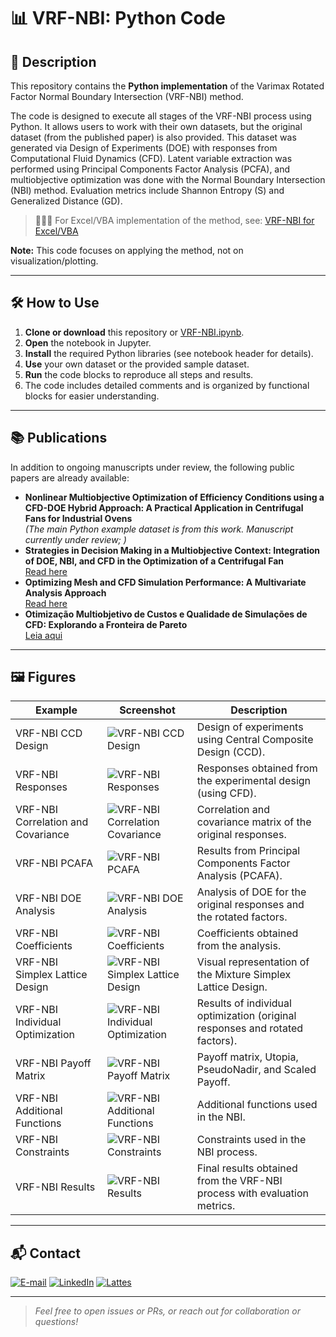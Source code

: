 # 📊 VRF-NBI: Python Code

## 📝 Description

This repository contains the **Python implementation** of the Varimax Rotated Factor Normal Boundary Intersection (VRF-NBI) method.

The code is designed to execute all stages of the VRF-NBI process using Python. It allows users to work with their own datasets, but the original dataset (from the published paper) is also provided. This dataset was generated via Design of Experiments (DOE) with responses from Computational Fluid Dynamics (CFD). Latent variable extraction was performed using Principal Components Factor Analysis (PCFA), and multiobjective optimization was done with the Normal Boundary Intersection (NBI) method. Evaluation metrics include Shannon Entropy (S) and Generalized Distance (GD).

> 👨🏻‍💻 For Excel/VBA implementation of the method, see: [VRF-NBI for Excel/VBA](https://github.com/Matheuscp98/Normal_Boundary_Intersection)

**Note:** This code focuses on applying the method, not on visualization/plotting.

---

## 🛠️ How to Use

1. **Clone or download** this repository or [VRF-NBI.ipynb](VRF-NBI.ipynb).
2. **Open** the notebook in Jupyter.
3. **Install** the required Python libraries (see notebook header for details).
4. **Use** your own dataset or the provided sample dataset.
5. **Run** the code blocks to reproduce all steps and results.
6. The code includes detailed comments and is organized by functional blocks for easier understanding.

---

## 📚 Publications

In addition to ongoing manuscripts under review, the following public papers are already available:

- **Nonlinear Multiobjective Optimization of Efficiency Conditions using a CFD-DOE Hybrid Approach: A Practical Application in Centrifugal Fans for Industrial Ovens**  
  *(The main Python example dataset is from this work. Manuscript currently under review; )*
- **Strategies in Decision Making in a Multiobjective Context: Integration of DOE, NBI, and CFD in the Optimization of a Centrifugal Fan**  
  [Read here](https://publicacoes.softaliza.com.br/cilamce/article/view/10211/7235)
- **Optimizing Mesh and CFD Simulation Performance: A Multivariate Analysis Approach**  
  [Read here](https://publicacoes.softaliza.com.br/cilamce/article/view/8110/6998)
- **Otimização Multiobjetivo de Custos e Qualidade de Simulações de CFD: Explorando a Fronteira de Pareto**  
  [Leia aqui](https://proceedings.science/sbpo/sbpo-2024/trabalhos/otimizacao-multiobjetivo-de-custos-e-qualidade-de-simulacoes-de-cfd-explorando-a?lang=pt-br)

---

## 🖼️ Figures

| Example                                      | Screenshot                        | Description                                        |
|-----------------------------------------------|-----------------------------------|----------------------------------------------------|
| VRF-NBI CCD Design                           | ![VRF-NBI CCD Design](VRF-NBI_CCDDesign.jpg) | Design of experiments using Central Composite Design (CCD). |
| VRF-NBI Responses                            | ![VRF-NBI Responses](VRF-NBI_Responses.jpg) | Responses obtained from the experimental design (using CFD). |
| VRF-NBI Correlation and Covariance           | ![VRF-NBI Correlation Covariance](VRF-NBI_CorrelationCovariance.jpg) | Correlation and covariance matrix of the original responses. |
| VRF-NBI PCAFA                                | ![VRF-NBI PCAFA](VRF-NBI_PCAFA.jpg) | Results from Principal Components Factor Analysis (PCAFA). |
| VRF-NBI DOE Analysis                         | ![VRF-NBI DOE Analysis](VRF-NBI_DOEAnalysis.jpg) | Analysis of DOE for the original responses and the rotated factors. |
| VRF-NBI Coefficients                         | ![VRF-NBI Coefficients](VRF-NBI_Coefficients.jpg) | Coefficients obtained from the analysis. |
| VRF-NBI Simplex Lattice Design               | ![VRF-NBI Simplex Lattice Design](VRF-NBI_SimplexLatticeDesign.jpg) | Visual representation of the Mixture Simplex Lattice Design. |
| VRF-NBI Individual Optimization              | ![VRF-NBI Individual Optimization](VRF-NBI_IndividualOptimization.jpg) | Results of individual optimization (original responses and rotated factors). |
| VRF-NBI Payoff Matrix                        | ![VRF-NBI Payoff Matrix](VRF-NBI_PayoffMatrix.jpg) | Payoff matrix, Utopia, PseudoNadir, and Scaled Payoff. |
| VRF-NBI Additional Functions                 | ![VRF-NBI Additional Functions](VRF-NBI_AdditionalFunctions.jpg) | Additional functions used in the NBI. |
| VRF-NBI Constraints                          | ![VRF-NBI Constraints](VRF-NBI_Constraints.jpg) | Constraints used in the NBI process. |
| VRF-NBI Results                              | ![VRF-NBI Results](VRF-NBI_Results.jpg) | Final results obtained from the VRF-NBI process with evaluation metrics. |

---

## 📬 Contact

<a href="mailto:matheusc_pereira@hotmail.com"><img src="https://img.shields.io/badge/E--mail-0078D4?style=for-the-badge&logo=microsoft-outlook&logoColor=white" alt="E-mail"/></a>
<a href="https://www.linkedin.com/in/matheuscostapereira/"><img src="https://img.shields.io/badge/LinkedIn-0A66C2?style=for-the-badge&logo=linkedin&logoColor=white" alt="LinkedIn"/></a>
<a href="https://lattes.cnpq.br/7025666927284220"><img src="https://img.shields.io/badge/Lattes-4169E1?style=for-the-badge&logoColor=white" alt="Lattes"/></a>

---

> _Feel free to open issues or PRs, or reach out for collaboration or questions!_
